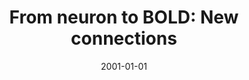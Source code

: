 ---
title: "From neuron to BOLD: New connections"
date: 2001-01-01
authors_string: Peter Bandettini, L. Ungerleider
authors:
   - Peter Bandettini
   - L. Ungerleider
author_ids:
   - peter_bandettini
journal: 'Nature Neuroscience'
volume: 4
issue: 
pages: 864-866
book_title: ''
publisher: ''
abstract: ''
project_id: 
paper_url: 
doi: 
data_loc: ''
code_loc: ''
file: '/assets/publications//assets/publications/'
file_name: '/assets/publications/'
type: journal_article
pub_str: ' (2001) Nature Neuroscience 4: 864-866'
layout: publication 
---